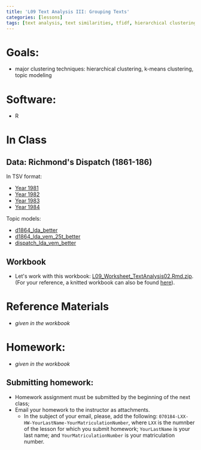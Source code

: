 ```yaml
---
title: 'L09 Text Analysis III: Grouping Texts'
categories: [lessons]
tags: [text analysis, text similarities, tfidf, hierarchical clustering, kmeans clustering, topic modeling]
---
```


# Goals:

- major clustering techniques: hierarchical clustering, k-means clustering, topic modeling

# Software:

- R

# In Class

## Data: Richmond's Dispatch (1861-186)

In TSV format:

- [Year 1981](../files/dispatch_1861_filtered.tsv)
- [Year 1982](../files/dispatch_1862_filtered.tsv)
- [Year 1983](../files/dispatch_1863_filtered.tsv)
- [Year 1984](../files/dispatch_1864_filtered.tsv)

Topic models:

- [d1864_lda_better](../files/d1864_lda_better.rda)
- [d1864_lda_vem_25t_better](../files/d1864_lda_vem_25t_better.rda)
- [dispatch_lda_vem_better](../files/dispatch_lda_vem_better.rda)

## Workbook

- Let's work with this workbook: [L09_Worksheet_TextAnalysis02.Rmd.zip](../files/L09_Worksheet_TextAnalysis03.Rmd.zip). (For your reference, a knitted workbook can also be found [here](../../L09_Worksheet.html)).

# Reference Materials

* *given in the workbook*

# Homework:

* *given in the workbook*

## Submitting homework:

* Homework assignment must be submitted by the beginning of the next class;
* Email your homework to the instructor as attachments.
	*  In the subject of your email, please, add the following: `070184-LXX-HW-YourLastName-YourMatriculationNumber`, where `LXX` is the numnber of the lesson for which you submit homework; `YourLastName` is your last name; and `YourMatriculationNumber` is your matriculation number.